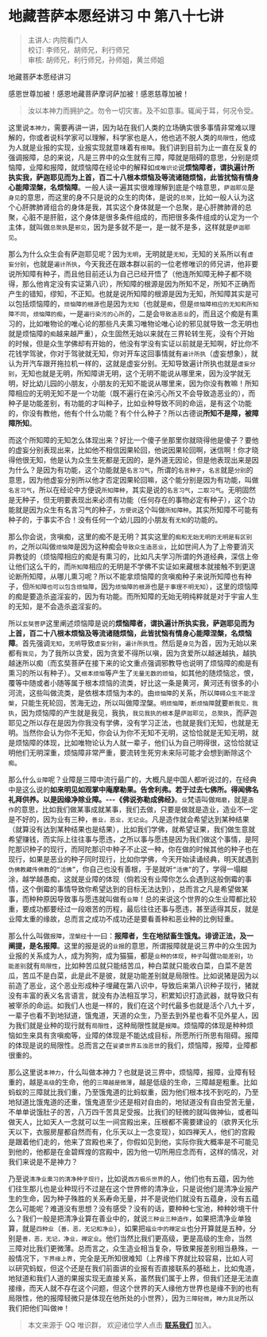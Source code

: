 # 地藏菩萨本愿经讲习 中 第八十七讲

> 主讲人: 内院看门人 <br />
> 校订: 李师兄，胡师兄，利行师兄 <br />
> 审核: 胡师兄，利行师兄，孙师姐，黄兰师姐 <br />

地藏菩萨本愿经讲习

感恩世尊加被！感恩地藏菩萨摩诃萨加被！感恩慈尊加被！

> 汝以本神力而拥护之。勿令一切灾害。及不如意事。辄闻于耳，何况令受。

这里说`本神力`，需要再讲一讲，因为站在我们人类的立场确实很多事情非常难以理解的，你或者说科学家可以理解，科学家也是人，他也逃不脱人类的`局限性`，他成为人就是业报的实现，业报实现就意味着有`报障`。我们讲到目前为止一直在反复的强调报障，总的来说，凡是三界中的众生就有三障，障就是阻碍的意思，分别是烦恼障，业障和报障，就烦恼障在经论中的解释如`成唯识论`说**烦恼障者，谓执遍计所执实我，萨迦耶见而为上首，百二十八根本烦恼及等流诸随烦恼，此皆扰恼有情身心能障涅槃，名烦恼障**。一般人读一遍其实很难理解到底是个啥意思，`萨迦耶见`是`身见`的意思，而这里的身不只是说的众生的肉体，是说的`总聚`，比如一般人认为这个心肝脾肺肾组合的身体是我，其实这个身体就是一个总聚，是心肝脾肺肾的总聚，心脏不是肝脏，这个身体是很多条件组成的，而把很多条件组成的认定为一个主体，就叫做`总聚执`是`邪见`，因为是多就不是一，是一就不是多，这样就是`萨迦耶见`。

那么为什么众生会有萨迦耶见呢？因为`无明`，无明就是`无知`，无知的关系所以有`虚妄分别`，也就是`遍计所执`，今天我还在跟本群以前的一位老修唯识的师兄讲，他非要说所知障有种子，而且他目前还认为自己已经开悟了（他连所知障无种子都不晓得，那么他肯定没有实证第八识），所知障的根源是因为所知不足，所知不正确而产生的错知，缪知，不正知。也就是说所知障的根源是因为无知，所知障其实是可以包括烦恼障的，`烦恼障的根源`也是因为`无知`（也就是`痴`，但是`烦恼障相应的无知和所知障不同`，`烦恼障的痴`，一是`遍行染污的心所`的，二是会`导致造恶业`的，而且这个痴是有熏习的，比如唯物论的唯心论的那些凡夫熏习唯物论唯心论的邪见就导致一念无明也就是烦恼障的`痴`越来越严重），众生固然无始以来就在三界轮转生死，没有个开始的时候，但是众生学佛却有开始的，他没有学没有实证以前就是无知啊，好比你不花钱学驾驶，你对于驾驶就无知，你对开车这回事情就有`遍计所执`（虚妄想象），就认为开汽车跟开拖拉机一样的，这就是虚妄分别。无知导致遍计所执也就是`虚妄分别`，无知也就是无明，所知障讲无明，这个无明不能说从哪里来，因为没学就无明，好比幼儿园的小朋友，小朋友的无知不能说从哪里来，因为你没有教嘛！所知障相应的无明无知不是一个功能（既不遍行在染污心所又不会导致造恶业的），而种子是功能差别，有功能的才叫种子，比如业种导致不同的命运，是有这个功能的，你没有教他，他有个什么功能？有个什么种子？所以古德说**所知不是障，被障障所知**。

而这个所知障的无知怎么体现出来？好比一个傻子坐那里你就晓得他是傻子？要他的虚妄分别表现出来，比如他不相信因果轮回，他说因果轮回啊，迷信啊！你才晓得他很无知，他是认为众生生死都是无因的，是外道无因论，但是他表现出来是因为什么？是因为有功能，这个功能就是`名言习气`，所谓的`名言种子`，`名言`就是`分别`的意思，因为他虚妄分别所以他才否定因果轮回嘛，这个能分别是因为有功能，叫做`名言习气`，所以在经论中方便说`所知障种`，其实是说的`名言习气`，`二取习气`。无明固然是无种子，但无明要表现出来必须有功能（任何存在的事物必定有种子），这个功能就是因为众生有名言习气的种子，`方便说`这个叫做`所知障种`。其实所知障不可能有种子的，于事实不合！没有任何一个幼儿园的小朋友有`无知`的功能的。

那么你会说，贪嗔痴，这里的痴不是无明？其实这里的`痴和无始无明的无明是有区别的`，之所以叫做`烦恼障`是因为这种痴会`导致众生造恶业`，比如世间人为了上帝要消灭异教徒的（烦恼障相应的痴是有熏习的，比如凡夫学习所谓的外道经典，深信上帝让他们这么干的，而`所知障`相应的无明是不学佛不实证如来藏根本就接触不到更遑论断所知障，从哪儿熏习呢？所以不能拿烦恼障的贪嗔痴种子来说所知障也有种子，但`所知障也可以包含烦恼障`，因为`烦恼障的根源`也是`于事理不明无知`），这里的烦恼障的痴是要造杀盗淫妄的，因为有功能。而所知障的无始无明纯粹就是对于宇宙人生的无知，是不会造杀盗淫妄的。

所以`玄奘菩萨`这里阐述烦恼障是说的**烦恼障者，谓执遍计所执实我，萨迦耶见而为上首，百二十八根本烦恼及等流诸随烦恼，此皆扰恼有情身心能障涅槃，名烦恼障**。首先强调`无知`，`无明`导致`虚妄分别`，`遍计所执性`。然后是`身见`为首，因为无始以来都有`我见`，为了我所以贪爱，因为贪爱不得所以嗔，因为贪爱所以越迷越执，越执越迷所以痴（而玄奘菩萨在接下来的论文重点强调邪教导也说明了烦恼障的痴是有熏习的所以有种子）。又`根本烦恼`等产生了`无量无数的烦恼`，如其他的随烦恼忿，恨，覆等中随或者小随等属于根本烦恼的流类，好比这一条是黄河，黄河还有很多的小河流，这些叫做流类，是依根本烦恼为本的。由`烦恼障`的关系，所以`障碍众生不能涅槃`，只能生死轮回，苦海无边，所以叫做障涅槃。`明烦恼障`，`断烦恼障`就要`断我见，我执`，因为烦恼障的产生就是我见，我执，`我见我执的根本`是`萨迦耶见`，`总聚执`，而萨迦耶见之所以存在是因为你我没有学佛，没有学习正法，也就是我们无知，也就是无明。当然你会认为你不无知，你会认为你不无知不无明，这恰恰就是无知无明，就是烦恼障的体现，比如唯物论认为人就一辈子，他们认为自己明得很，这恰恰就证明他们无明深重，烦恼障非常严重，要流转生死穷未来际可能才会想到断除这个`痴`。

那么什么`业障`呢？业障是三障中流行最广的，大概凡是中国人都听说过的，在经典中是这么说的**如来明见如观掌中庵摩勒果。告舍利弗。若于过去七佛所。得闻佛名礼拜供养。以是因缘净除业障。---《佛说弥勒成佛经》**。`业`梵语叫做`羯磨`，就是`造作`的意思，比如我们做某事成就某事，我们去做，只要是做就是造业，造业不一定是不好的，因为业有三种，`善业，恶业，无记业`。凡是造作就会希望达到某种结果（就算没有达到某种结果也是结果），比如我们学佛，就希望证果，我们做生意就希望赚钱，而实际上往往事与愿违，之所以事与愿违是因为我们做这个事情，是阿陀那识种子的现行，而阿陀那识中种子不止这一种，你在做的时候其他的种子也在现行，如果是恶业的种子同时现行，比如你学佛，今天开始读诵经典，明天就遇到`伪佛教藏传佛教`的`“活佛”`，你自己也没有善根，于是就听`“活佛”`的了，学得一塌糊涂，越学越愚痴，这就是业障的体现（倘若没有业障你怎么会遇到这般倒霉的事情，这个倒霉的事情导致你希望达到的目标无法达到），总而言之凡是希望做某事，而种种原因导致事与愿违就叫做有`业障`！总的来说这个世界的众生业障都比较重，要成功都要经过一段艰苦的历程，最后往往还事与愿违，甚至适得其反，就是业障太重的缘故，总而言之成功不成功还是要看善种和恶业种的比例轻重。

那么什么叫做`报障`，`涅槃经`十一曰：**报障者，生在地狱畜生饿鬼。诽谤正法，及一阐提，是名报障**。这里的报是说的`业报`的意思，所谓报障就是说三界中的众生因为业报的关系成为人，成为狗狗，成为猫猫，都是`业种的体现`，`种子`叫做`功能差别`，`功能差别`就有`局限性`，比如种苦瓜就只能结苦瓜，种白菜就只能收白菜，白菜不是苦瓜，苦瓜不是白菜，此是此不是彼，就是功能差别就是局限性。比如说猪是因为以前造了恶业，这个恶业形成种子埋藏在第八识中，导致后来第八识种子现行，猪就没有丰富的表义名言语言，就没有办法相互学习，积累知识打造武器，就导致只有被宰杀的命运。如我们人也是一样的，我们在这个时代最多也就是活个八九十岁，一辈子也看不到地狱道，饿鬼道，天道的众生，乃至去到外星也看不见外星人，因为我们就是业种的现行就有`局限性`，这种局限性就是`报障`。烦恼障的体现是种种烦恼如生来具有贪嗔痴等，业障的体现是不能达成目标，所愿所行所思有阻碍。报障的体现是说的局限性。总而言之在`娑婆世界五浊恶世`的我们，烦恼障，报障，业障都很重的。

那么这里说`本神力`，什么叫做本神力？也就是说三界中，烦恼障，报障，业障有轻重的，越是`高级`的生命，他的`三障越是微薄`，越是低级的生命，三障越是粗重。比如蚂蚁的三障就比我们重，乃至饿鬼道的比蚂蚁重，因为他们根本找不到吃的，乃至地狱道比饿鬼道的还重，饿鬼道至少还是相对自由的，地狱道没有自由受苦无量，不单单说饿肚子的苦，八万四千苦具足受报。比我们的轻微的就叫做神仙，或者叫做天人，比如天人一念就可以生一间宫殿出来，压根都不需要建设的（欲界天化乐天以下，衣服房屋都自然而有，化乐天以上一念变现），如四禅天人，他们的宫殿是跟着他们走的，他来了宫殿也来了，你假如见到他，实际你我大概率是不可能见到他的，他都是在金碧辉煌的宫殿中，因为他一切所用应念而有，这样的情况，对我们来说是不是神力？

乃至说`清净业熏习的清净种子现行`，比如说`西方极乐世界`的人，他们也有五蕴，因为他们往生那儿也是业种现行不过是在这个世界修的清净业，只是说他们是清净业报产生的生命，因为种子殊胜的关系寿命无量，并不是说他们就没有五蕴身，没有五蕴怎么可能呢？难道没有思想？没有感受？没有的话，要种种七宝池，种种妙境干什么？我们一般是把清净业算在善业中的，就说`三种业三种造作`，如果把清净业单独算，就是`四种业`（`善，恶，无记和净业`），如果把`福业中的禅定业`也分开算就是五种，分别是`善，恶，无记，净业，禅定业`。他们当然比我们更高级，更是高级的生命，当然三障对比我们更微薄。总而言之，众生造业相当复杂，导致果报差别相当悬殊，一般情况下，`下界缘上界`，完全是无所知很难知（上界缘下界就比较容易，比如人可以研究蚂蚁，但这个还是在我们前面讲的业报有否直接联系的基础上，比如鬼道，地狱道和我们人道的果报实现无直接关系，虽然我们属于上界，但我们还是无法直接缘，而天人就不存在这个问题，但这个世界的天人缘他方世界也是缘不到的也有局限性，他的报障轻微只是体现在他所处的小世界），因为`三障轻微`，`神力具足`所以我们把他们叫做`神`！

> 本文来源于 QQ 唯识群， 欢迎诸位学人点击 **[联系我们](https://mp.weixin.qq.com/s/lZCfWjmLjgNR165Tx4_bCQ)** 加入。
